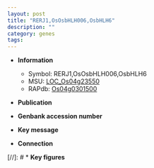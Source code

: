 ```yaml
---
layout: post
title: "RERJ1,OsOsbHLH006,OsbHLH6"
description: ""
category: genes
tags: 
---
```


* **Information**  
    + Symbol: RERJ1,OsOsbHLH006,OsbHLH6  
    + MSU: [LOC_Os04g23550](http://rice.uga.edu/cgi-bin/ORF_infopage.cgi?orf=LOC_Os04g23550)  
    + RAPdb: [Os04g0301500](http://rapdb.dna.affrc.go.jp/viewer/gbrowse_details/irgsp1?name=Os04g0301500)  

* **Publication**  

* **Genbank accession number**  

* **Key message**  

* **Connection**  

[//]: # * **Key figures**  


